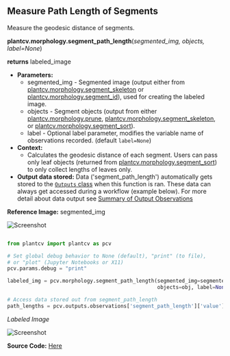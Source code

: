 ## Measure Path Length of Segments 

Measure the geodesic distance of segments. 

**plantcv.morphology.segment_path_length**(*segmented_img, objects, label=None*)

**returns** labeled_image  

- **Parameters:**
    - segmented_img - Segmented image (output either from [plantcv.morphology.segment_skeleton](segment_skeleton.md)
    or [plantcv.morphology.segment_id](segment_id.md)), used for creating the labeled image. 
    - objects - Segment objects (output from either [plantcv.morphology.prune](prune.md),
    [plantcv.morphology.segment_skeleton](segment_skeleton.md), or
    [plantcv.morphology.segment_sort](segment_sort.md)).
    - label         - Optional label parameter, modifies the variable name of observations recorded. (default `label=None`)
- **Context:**
    - Calculates the geodesic distance of each segment. Users can pass only 
    leaf objects (returned from [plantcv.morphology.segment_sort](segment_sort.md)) to only collect lengths of leaves only.
- **Output data stored:** Data ('segment_path_length') automatically gets stored to the [`Outputs` class](outputs.md) when this function is ran. 
    These data can always get accessed during a workflow (example below). For more detail about data output see [Summary of Output Observations](output_measurements.md#summary-of-output-observations)

**Reference Image:** segmented_img 

![Screenshot](img/documentation_images/segment_path_length/segmented_img_mask.jpg)


```python

from plantcv import plantcv as pcv

# Set global debug behavior to None (default), "print" (to file), 
# or "plot" (Jupyter Notebooks or X11)
pcv.params.debug = "print"

labeled_img = pcv.morphology.segment_path_length(segmented_img=segmented_img, 
                                                 objects=obj, label=None)

# Access data stored out from segment_path_length
path_lengths = pcv.outputs.observations['segment_path_length']['value']

```

*Labeled Image*

![Screenshot](img/documentation_images/segment_path_length/labeled_path_lengths.jpg)

**Source Code:** [Here](https://github.com/danforthcenter/plantcv/blob/master/plantcv/plantcv/morphology/segment_path_length.py)
